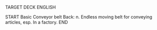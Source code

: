 TARGET DECK
ENGLISH

START
Basic
Conveyor belt
Back: n. Endless moving belt for conveying articles, esp. In a factory.
END
